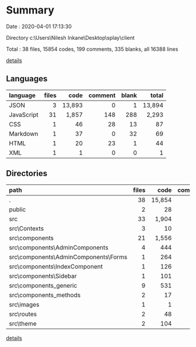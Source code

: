 # Summary

Date : 2020-04-01 17:13:30

Directory c:\Users\Nilesh Inkane\Desktop\splay\client

Total : 38 files,  15854 codes, 199 comments, 335 blanks, all 16388 lines

[details](details.md)

## Languages
| language | files | code | comment | blank | total |
| :--- | ---: | ---: | ---: | ---: | ---: |
| JSON | 3 | 13,893 | 0 | 1 | 13,894 |
| JavaScript | 31 | 1,857 | 148 | 288 | 2,293 |
| CSS | 1 | 46 | 28 | 13 | 87 |
| Markdown | 1 | 37 | 0 | 32 | 69 |
| HTML | 1 | 20 | 23 | 1 | 44 |
| XML | 1 | 1 | 0 | 0 | 1 |

## Directories
| path | files | code | comment | blank | total |
| :--- | ---: | ---: | ---: | ---: | ---: |
| . | 38 | 15,854 | 199 | 335 | 16,388 |
| public | 2 | 28 | 23 | 1 | 52 |
| src | 33 | 1,904 | 176 | 301 | 2,381 |
| src\Contexts | 3 | 10 | 0 | 3 | 13 |
| src\components | 21 | 1,556 | 104 | 236 | 1,896 |
| src\components\AdminComponents | 4 | 444 | 75 | 73 | 592 |
| src\components\AdminComponents\Forms | 1 | 264 | 48 | 36 | 348 |
| src\components\IndexComponent | 1 | 126 | 5 | 16 | 147 |
| src\components\Sidebar | 1 | 101 | 0 | 11 | 112 |
| src\components\_generic | 9 | 531 | 20 | 80 | 631 |
| src\components\_methods | 2 | 17 | 0 | 3 | 20 |
| src\images | 1 | 1 | 0 | 0 | 1 |
| src\routes | 2 | 48 | 4 | 15 | 67 |
| src\theme | 2 | 104 | 9 | 5 | 118 |

[details](details.md)